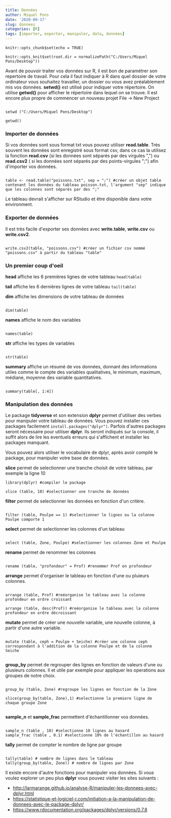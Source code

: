 ```yaml
---
title: Données
author: Miquel Pons
date: '2020-09-17'
slug: donnees
categories: [R]
tags: [importer, exporter, manipuler, data, données]
---
```



```{r setup, include=FALSE}
knitr::opts_chunk$set(echo = TRUE)

knitr::opts_knit$set(root.dir = normalizePath("C:/Users/Miquel Pons/Desktop"))
```

Avant de pouvoir traiter vos données sur R, il est bon de paramétrer son repertoire de travail. Pour cela il faut indiquer à R dans quel dossier de votre ordinateur vous souhaitez travailler, un dossier ou vous avez préalablement mis vos données.  **setwd()** est utilisé pour indiquer votre répertoire. On utilise **getwd()** pour afficher le répertoire dans lequel on se trouve.
Il est encore plus propre de commencer un nouveau projet File -> New Project


``` {r}

setwd ("C:/Users/Miquel Pons/Desktop")

getwd()

```

### Importer de données

Si vos données sont sous format txt vous pouvez utiliser **read.table**. Très souvent les données sont enregistré sous format csv, dans ce cas la utilisez la fonction **read.csv** (si les données sont séparés par des virgules ",") ou **read.csv2** ( si les données sont séparés par des points-virgules ";") afin d'importer vos données. 

``` {r }

table <- read.table("poissons.txt", sep = ";") #créer un objet table contenant les données du tableau poisson.txt, l'argument "sep" indique que les colonnes sont séparés par des ";"

```

Le tableau devrait s'afficher sur RStudio et être disponible dans votre environment.

### Exporter de données

Il est très facile d'exporter ses données avec **write.table**, **write.csv** ou **write.csv2**.

``` {r }

write.csv2(table, "poissons.csv") #créer un fichier csv nommé "poissons.csv" à partir du tableau "table" 

```

### Un premier coup d'oeil 


**head** affiche les 6 premières lignes de votre tableau ``head(table)``

**tail** affiche les 6 dernières lignes de votre tableau ``tail(table)``

**dim** affiche les dimensions de votre tableau de données

``` {r }

dim(table)

```

**names** affiche le nom des variables 

``` {r }

names(table)

```

**str** affiche les types de variables  

``` {r }

str(table)

```

**summary** affiche un résumé de vos données, donnant des informations utiles comme le compte des variables qualitatives, le minimum, maximum, médiane, moyenne des variable quantitatives. 

``` {r }

summary(table[, 1:4]) 

```

### Manipulation des données

Le package **tidyverse** et son extension **dplyr** permet d'utiliser des verbes pour manipuler votre tableau de données. Vous pouvez installer ces packages facilement ``install.packages("dplyr")``. Parfois d'autres packages seront nécessaire pour utiliser **dplyr**. Ils seront indiqués sur la console, il suffit alors de lire les eventuels erreurs qui s'affichent et installer les packages manquant. 

Vous pouvez alors utiliser le vocabulaire de dplyr, après avoir compilé le package, pour manipuler votre base de données. 

**slice** permet de selectionner une tranche choisit de votre tableau, par exemple la ligne 10

``` {r , eval = FALSE}
library(dplyr) #compiler le package

slice (table, 10) #selectionner une tranche de données

```


**filter** permet de selectionner les données en fonction d'un critère.

``` {r , eval = FALSE}

filter (table, Poulpe == 1) #selectionner le lignes ou la colonne Poulpe comporte 1

```

**select** permet de selectionner les colonnes d'un tableau

``` {r , eval = FALSE}

select (table, Zone, Poulpe) #selectionner les colonnes Zone et Poulpe

```

**rename** permet de renommer les colonnes 

``` {r , eval = FALSE}

rename (table, "profondeur" = Prof) #renommer Prof en profondeur

```

**arrange** permet d'organiser le tableau en fonction d'une ou pluieurs colonnes. 

``` {r , eval = FALSE}

arrange (table, Prof) #reéorganise le tableau avec la colonne profondeur en ordre croissant

arrange (table, desc(Prof)) #reéorganise le tableau avec la colonne profondeur en ordre décroissant

```


**mutate** permet de créer une nouvelle variable, une nouvelle colonne, à partir d'une autre variable.

``` {r , eval = FALSE}

mutate (table, ceph = Poulpe + Seiche) #créer une colonne ceph correspondant à l'addition de la colonne Poulpe et de la colonne Seiche


```

**group_by** permet de regrouper des lignes en fonction de valeurs d'une ou plusieurs colonnes. Il et utile par exemple pour appliquer les operations aux groupes de notre choix. 

``` {r , eval = FALSE}

group_by (table, Zone) #regroupe les lignes en fonction de la Zone

slice(group_by(table, Zone),1) #selectionne la premiere ligne de chaque groupe Zone


```

**sample_n** et **sample_frac** permettent d'échantillonner vos données.

``` {r , eval = FALSE}

sample_n (table , 10) #selectionne 10 lignes au hasard
sample_frac (table , 0.1) #selectionne 10% de l'échantillon au hasard

```

**tally** permet de compter le nombre de ligne par groupe

``` {r , eval = FALSE}

tally(table) # nombre de lignes dans le tableau
tally(group_by(table, Zone)) # nombre de lignes par Zone

```

Il existe encore d'autre fonctions pour manipuler vos données. Si vous voulez explorer un peu plus **dplyr** vous pouvez visiter les sites suivants :

* <http://larmarange.github.io/analyse-R/manipuler-les-donnees-avec-dplyr.html>
* <https://statistique-et-logiciel-r.com/initiation-a-la-manipulation-de-donnees-avec-le-package-dplyr/>
* <https://www.rdocumentation.org/packages/dplyr/versions/0.7.8>


